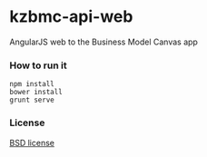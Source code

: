 kzbmc-api-web
=============

AngularJS web to the Business Model Canvas app

### How to run it
```
npm install
bower install
grunt serve
```

### License

[BSD license](http://opensource.org/licenses/bsd-license.php)
